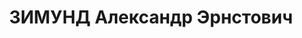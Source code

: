 ---
title: ЗИМУНД Александр Эрнстович
description: "1905 р., м. Кривий Ріг, німець, з робітників, чл. ВКП(б), освіта н/середня,\
  \ редактор Дніпропетровської обласної газети \"Зоря\". \n  11.01.1938 р.звинувачений\
  \ у належності до к/рев. організації, розстріляний 12.01.1938 р. \n  Реабілітований\
  \ 06.08.1958 р."
---